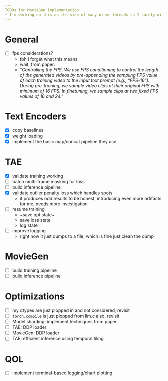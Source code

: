 ```yaml
---
TODOs for MovieGen implementation
- I'm working on this on the side of many other threads so I surely will need a reminder of what I was doing as I tackle this in week-chunks
---
```


# General
- [ ] fps considerations?
    - tbh I forget what this means
    - wait, from paper:
    - *"Controlling the FPS. We use FPS conditioning to control the length of the generated videos by pre-appending the sampling FPS value of each training video to the input text prompt (e.g., “FPS-16”). During pre-training, we sample video clips at their original FPS with minimum of 16 FPS. In finetuning, we sample clips at two fixed FPS values of 16 and 24."*

# Text Encoders
- [x] copy baselines
- [x] weight loading
- [x] implement the basic map/concat pipeline they use

# TAE
- [x] validate training working
- [ ] batch multi-frame masking for loss
- [ ] build inference pipeline
- [x] validate outlier penalty loss which handles spots
    - it produces odd results to be honest, introducing even more artifacts for me, needs more investigation
- [ ] resume training
    - ~save opt state~
    - save loss state
    - log state
- [ ] improve logging
    - right now it just dumps to a file, which is fine just clean the dump

# MovieGen
- [ ] build training pipeline
- [ ] build inference pipeline

# Optimizations
- [ ] my dtypes are just plopped in and not considered, revisit
- [ ] `torch.compile` is just plopped from llm.c also, revisit
- [ ] Model sharding: implement techniques from paper
- [ ] TAE: DDP loader
- [ ] MovieGen: DDP loader
- [ ] TAE: efficient inference using temporal tiling

# QOL
- [ ] implement terminal-based logging/chart plotting
